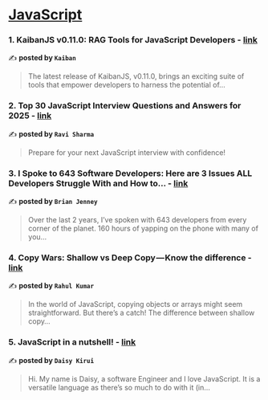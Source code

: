 
<h1><a href=https://medium.com/tag/javascript-development/recommended target="_blank" rel="noopener noreferrer">JavaScript</a></h1>
<h3>1. KaibanJS v0.11.0: RAG Tools for JavaScript Developers - <a href="https://medium.com/kaiban/kaibanjs-v0-11-0-rag-tools-for-javascript-developers-fd9551313b55" target="_blank" rel="noopener noreferrer">link</a></h3>

✍️ **posted by `Kaiban`**

<blockquote>The latest release of KaibanJS, v0.11.0, brings an exciting suite of tools that empower developers to harness the potential of…</blockquote>

<h3>2. Top 30 JavaScript Interview Questions and Answers for 2025 - <a href="https://medium.com/@javascriptcentric/top-30-javascript-interview-questions-and-answers-for-2024-7f1e2d1d0638" target="_blank" rel="noopener noreferrer">link</a></h3>

✍️ **posted by `Ravi Sharma`**

<blockquote>Prepare for your next JavaScript interview with confidence!</blockquote>

<h3>3. I Spoke to 643 Software Developers: Here are 3 Issues ALL Developers Struggle With and How to… - <a href="https://medium.com/@brianjenney/i-spoke-to-643-software-developers-here-are-3-issues-all-developers-struggle-with-and-how-to-355979e96e69" target="_blank" rel="noopener noreferrer">link</a></h3>

✍️ **posted by `Brian Jenney`**

<blockquote>Over the last 2 years, I’ve spoken with 643 developers from every corner of the planet. 160 hours of yapping on the phone with many of you…</blockquote>

<h3>4. Copy Wars: Shallow vs Deep Copy — Know the difference - <a href="https://medium.com/@rahul.kumar0/copy-wars-shallow-vs-deep-copy-know-the-difference-4e30be61791b" target="_blank" rel="noopener noreferrer">link</a></h3>

✍️ **posted by `Rahul Kumar`**

<blockquote>In the world of JavaScript, copying objects or arrays might seem straightforward. But there’s a catch! The difference between shallow copy…</blockquote>

<h3>5. JavaScript in a nutshell! - <a href="https://medium.com/@daisykirui/javascript-in-a-nutshell-669dab5b6e78" target="_blank" rel="noopener noreferrer">link</a></h3>

✍️ **posted by `Daisy Kirui`**

<blockquote>Hi. My name is Daisy, a software Engineer and I love JavaScript. It is a versatile language as there’s so much to do with it (in…</blockquote>

